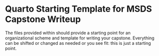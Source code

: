 # Quarto Starting Template for MSDS Capstone Writeup

The files provided within should provide a starting point for an organizational scheme and template for writing your capstone. Everything can be shifted or changed as needed or you see fit: this is just a starting point.
